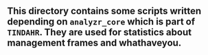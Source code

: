 ## This directory contains some scripts written depending on `analyzr_core` which is part of `TINDAHR`. They are used for statistics about management frames and whathaveyou.